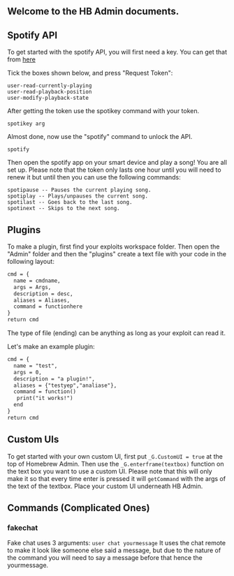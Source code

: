 ## Welcome to the HB Admin documents.

## Spotify API

To get started with the spotify API, you will first need a  key. You can get that from  [here](https://developer.spotify.com/console/get-users-currently-playing-track/)

Tick the boxes shown below, and press "Request Token":
```
user-read-currently-playing
user-read-playback-position
user-modify-playback-state
```
After getting the token use the spotikey command with your token.
```
spotikey arg
```
Almost done, now use the "spotify" command to unlock the API.
```
spotify
```

Then open the spotify app on your smart device and play a song!
You are all set up.
Please note that the token only lasts one hour until you will need to renew it but until then you can use the following commands:

```
spotipause -- Pauses the current playing song.
spotiplay -- Plays/unpauses the current song.
spotilast -- Goes back to the last song.
spotinext -- Skips to the next song.
```

## Plugins

To make a plugin, first find your exploits workspace folder. Then open the "Admin" folder and then the "plugins"  create a text file with your code in the following layout:
```markdown
cmd = {
  name = cmdname,
  args = Args,
  description = desc,
  aliases = Aliases,
  command = functionhere
}
return cmd
```
The type of file (ending) can be anything as long as your exploit can read it.

Let's make an example plugin:
```markdown
cmd = {
  name = "test",
  args = 0,
  description = "a plugin!",
  aliases = {"testyep","analiase"},
  command = function()
   print("it works!")
  end
}
return cmd
```

## Custom UIs

To get started with your own custom UI, first put ```_G.CustomUI = true``` at the top of Homebrew Admin.
Then use the ```_G.enterframe(textbox)``` function on the text box you want to use a custom UI.
Please note that this will only make it so that every time enter is pressed it will ```getCommand``` with the args of the text of the textbox.
Place your custom UI underneath HB Admin.

## Commands (Complicated Ones)

### fakechat
Fake chat uses 3 arguments:
```user chat yourmessage```
It uses the chat remote to make it look like someone else said a message, but due to the nature of the command you will need to say a message before that hence the yourmessage.


